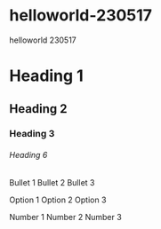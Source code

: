 # helloworld-230517
helloworld 230517

# Heading 1
## Heading 2
### Heading 3
###### Heading 6
Bullet 1
Bullet 2
Bullet 3

Option 1
Option 2
Option 3

Number 1
Number 2
Number 3
